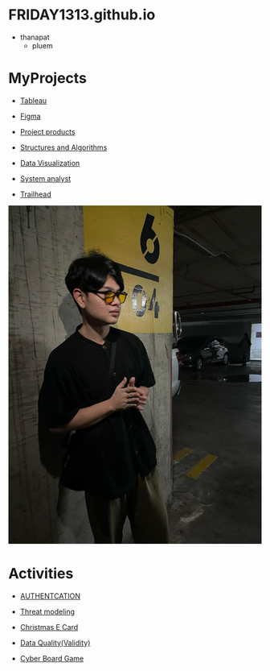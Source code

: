 # FRIDAY1313.github.io

- thanapat
   - pluem

# MyProjects

- [Tableau](https://public.tableau.com/app/profile/thanapat.uraiwong/viz/DLC_17289995934840/Dashboard1)

- [Figma](https://www.figma.com/proto/UVJpegrsULkmRJZ7wIYz5j/%E0%B8%A3%E0%B8%A7%E0%B8%A1?node-id=69-14&starting-point-node-id=69%3A14&t=sqwG9n9W7UXo6ndU-1)

- [Project products](https://my-demo-nextjs-clby.vercel.app/products)

- [Structures and Algorithms](https://drive.google.com/drive/folders/1dWguK6XLPZmqjAkkF_F_atUmvN_K7KmV?usp=sharing)

- [Data Visualization](https://drive.google.com/drive/folders/19oS-SwPy7Cy3fAAAdbqgm9PUwYp5R-rA?usp=sharing)

- [System analyst](https://drive.google.com/drive/folders/1HvUDQeXIXyMUSZzo1Y__ljN542jZzv3Q?usp=sharing)

- [Trailhead](https://www.salesforce.com/trailblazer/qetfdtgtdr44ungxch)


![alt text](image/Profliepluem.jpg)

# Activities 

- [AUTHENTCATION](authentication)

- [Threat modeling](threat-modeling)

- [Christmas E Card](christmascard.md)

- [Data Quality(Validity)](validity.md)

- [Cyber Board Game](cyberboardgame.md)



